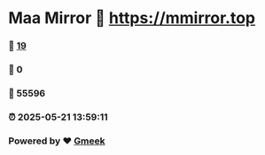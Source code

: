 # Maa Mirror :link: https://mmirror.top 
### :page_facing_up: [19](https://mmirror.top/tag.html) 
### :speech_balloon: 0 
### :hibiscus: 55596 
### :alarm_clock: 2025-05-21 13:59:11 
### Powered by :heart: [Gmeek](https://github.com/Meekdai/Gmeek)
